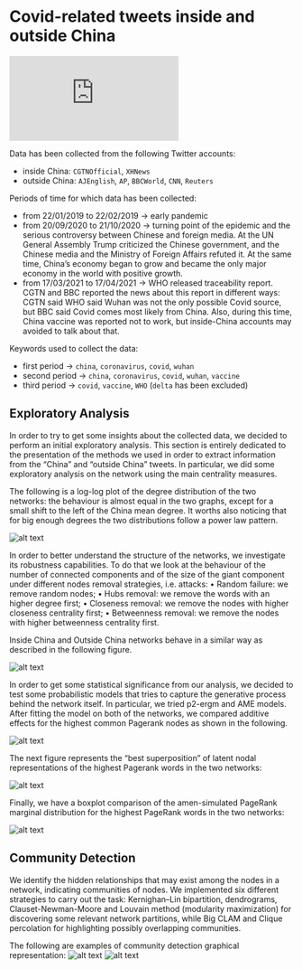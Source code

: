 # Covid-related tweets inside and outside China

![alt text](https://github.com/silviapoletti/Covid19-related-tweets-Network-Analysis/blob/29212b9b7dfdf89332fc3fcada2d82686137e2bf/Images/Network%20Science.pdf?raw=true)

Data has been collected from the following Twitter accounts:
- inside China: `CGTNOfficial`, `XHNews`
- outside China: `AJEnglish`, `AP`, `BBCWorld`,  `CNN`, `Reuters`

Periods of time for which data has been collected:
- from 22/01/2019 to 22/02/2019 -> early pandemic
- from 20/09/2020 to 21/10/2020 -> turning point of the epidemic and the serious controversy between Chinese and foreign media. At the UN General Assembly Trump criticized the Chinese government, and the Chinese media and the Ministry of Foreign Affairs refuted it. At the same time, China’s economy began to grow and became the only major economy in the world with positive growth.
- from 17/03/2021 to 17/04/2021 -> WHO released traceability report. CGTN and BBC reported the news about this report in different ways: CGTN said WHO said Wuhan was not the only possible Covid source, but BBC said Covid comes most likely from China. Also, during this time, China vaccine was reported not to work, but inside-China accounts may avoided to talk about that.

Keywords used to collect the data:
- first period -> `china`, `coronavirus`, `covid`, `wuhan`
- second period -> `china`, `coronavirus`, `covid`, `wuhan`, `vaccine`
- third period -> `covid`, `vaccine`, `WHO` (`delta` has been excluded)


## Exploratory Analysis

In order to try to get some insights about the collected data, we decided to perform an initial exploratory analysis.
This section is entirely dedicated to the presentation of the methods we used in order to extract information from the “China” and “outside China” tweets.
In particular, we did some exploratory analysis on the network using the main centrality measures.

The following is a log-log plot of the degree distribution of the two networks: the behaviour is almost equal in the two graphs, except for a small shift to the left of the China mean degree. It worths also noticing that for big enough degrees the two distributions follow a power law pattern.

![alt text](https://github.com/silviapoletti/Covid19-related-tweets-Network-Analysis/blob/e0c05830628538215f035f5ed3e9f0497b16bf57/Images/degree_distributions.png?raw=true)

In order to better understand the structure of the networks, we investigate its robustness capabilities. 
To do that we look at the behaviour of the number of connected components and of the size of the giant component under different nodes removal strategies, i.e. attacks:
• Random failure: we remove random nodes;
• Hubs removal: we remove the words with an higher degree first;
• Closeness removal: we remove the nodes with higher closeness centrality first;
• Betweenness removal: we remove the nodes with higher betweenness centrality first.

Inside China and Outside China networks behave in a similar way as described in the following figure.

![alt text](https://github.com/silviapoletti/Covid19-related-tweets-Network-Analysis/blob/3168c6707d1b34c549bb90b9e818faf038dde005/Images/A_T.png?raw=true)

In order to get some statistical significance from our analysis, we decided to test some probabilistic models that tries to capture the generative process behind the network itself. In particular, we tried p2-ergm and AME models.
After fitting the model on both of the networks, we compared additive effects for the highest common Pagerank nodes as shown in the following.

![alt text](https://github.com/silviapoletti/Covid19-related-tweets-Network-Analysis/blob/779ee67da35bab7c3e3d6d913b351621fc28d049/Images/additive_effects_ame.png?raw=true)

The next figure represents the “best superposition” of latent nodal representations of the highest Pagerank words in the two networks:

![alt text](https://github.com/silviapoletti/Covid19-related-tweets-Network-Analysis/blob/779ee67da35bab7c3e3d6d913b351621fc28d049/Images/latent_effects.png?raw=true)

Finally, we have a boxplot comparison of the amen-simulated PageRank marginal distribution for the highest PageRank words in the two networks:

![alt text](https://github.com/silviapoletti/Covid19-related-tweets-Network-Analysis/blob/779ee67da35bab7c3e3d6d913b351621fc28d049/Images/simulated_pr_usa.png?raw=true)


## Community Detection
We identify the hidden relationships that may exist among the nodes in a network, indicating communities of nodes. 
We implemented six different strategies to carry out the task: Kernighan–Lin bipartition, dendrograms, Clauset-Newman-Moore and Louvain method (modularity maximization) for discovering some relevant network partitions, while Big CLAM and Clique percolation for highlighting possibly overlapping communities.

The following are examples of community detection graphical representation:
![alt text](https://github.com/silviapoletti/Covid19-related-tweets-Network-Analysis/blob/29212b9b7dfdf89332fc3fcada2d82686137e2bf/Images/den-all.png?raw=true)
![alt text](https://github.com/silviapoletti/Covid19-related-tweets-Network-Analysis/blob/29212b9b7dfdf89332fc3fcada2d82686137e2bf/Images/China_louvain.png?raw=true)
